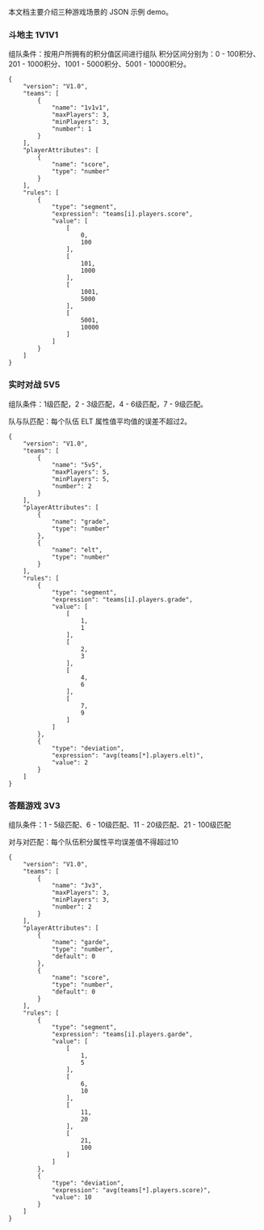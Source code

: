 本文档主要介绍三种游戏场景的 JSON 示例 demo。
 
### 斗地主 1V1V1
组队条件：按用户所拥有的积分值区间进行组队
积分区间分别为：0 - 100积分、201 - 1000积分、1001 - 5000积分、5001 - 10000积分。

    {
    	"version": "V1.0",
    	"teams": [
    		{
    			"name": "1v1v1",
    			"maxPlayers": 3,
    			"minPlayers": 3,
    			"number": 1
    		}
    	],
    	"playerAttributes": [
    		{
    			"name": "score",
    			"type": "number"
    		}
    	],
    	"rules": [
    		{
    			"type": "segment",
    			"expression": "teams[i].players.score",
    			"value": [
    				[
    					0,
    					100
    				],
    				[
    					101,
    					1000
    				],
    				[
    					1001,
    					5000
    				],
    				[
    					5001,
    					10000
    				]
    			]
    		}
    	]
    }

### 实时对战 5V5
组队条件：1级匹配，2 - 3级匹配，4 - 6级匹配，7 - 9级匹配。

队与队匹配：每个队伍 ELT 属性值平均值的误差不超过2。
    
    {
    	"version": "V1.0",
    	"teams": [
    		{
    			"name": "5v5",
    			"maxPlayers": 5,
    			"minPlayers": 5,
    			"number": 2
    		}
    	],
    	"playerAttributes": [
    		{
    			"name": "grade",
    			"type": "number"
    		},
    		{
    			"name": "elt",
    			"type": "number"
    		}
    	],
    	"rules": [
    		{
    			"type": "segment",
    			"expression": "teams[i].players.grade",
    			"value": [
    				[
    					1,
    					1
    				],
    				[
    					2,
    					3
    				],
    				[
    					4,
    					6
    				],
    				[
    					7,
    					9
    				]
    			]
    		},
    		{
    			"type": "deviation",
    			"expression": "avg(teams[*].players.elt)",
    			"value": 2
    		}
    	]
    }

### 答题游戏 3V3
组队条件：1 - 5级匹配、6 - 10级匹配、11 - 20级匹配、21 - 100级匹配

对与对匹配：每个队伍积分属性平均误差值不得超过10

    {
    	"version": "V1.0",
    	"teams": [
    		{
    			"name": "3v3",
    			"maxPlayers": 3,
    			"minPlayers": 3,
    			"number": 2
    		}
    	],
    	"playerAttributes": [
    		{
    			"name": "garde",
    			"type": "number",
    			"default": 0
    		},
    		{
    			"name": "score",
    			"type": "number",
    			"default": 0
    		}
    	],
    	"rules": [
    		{
    			"type": "segment",
    			"expression": "teams[i].players.garde",
    			"value": [
    				[
    					1,
    					5
    				],
    				[
    					6,
    					10
    				],
    				[
    					11,
    					20
    				],
    				[
    					21,
    					100
    				]
    			]
    		},
    		{
    			"type": "deviation",
    			"expression": "avg(teams[*].players.score)",
    			"value": 10
    		}
    	]
    }
